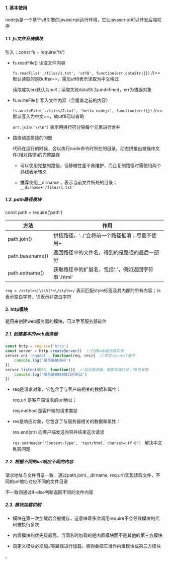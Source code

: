 #### 1. 基本使用

nodejs是一个基于v8引擎的javascript运行环境，它让javascript可以开发后端程序

##### 1.1. fs文件系统模块

引入：const fs = require('fs')

- fs.readFile()  读取文件内容

  `fs.readFile('./files/1.txt', 'utf8', function(err,dataStr){})`  //==默认读取的是Buffer==，需加utf8表示读取为中文格式

  读取成功err默认为null；读取失败dataStr为undefined，err为错误对象

- fs.writeFile()  写入文件内容（会覆盖之前的内容）

  `fs.writeFile('./files/2.txt', 'hello nodejs', function(err){})`  //==默认写入为中文==，故utf8可以省略

  `arr.join('\r\n')`  表示用换行符分隔每个元素进行合并

- 路径动态拼接的问题

  代码在运行的时候，会以执行node命令时所在的目录，动态拼接出被操作文件(相对路径)的完整路径
  
  - 可以使用完整的路径，但移植性差不易维护，而且复制路径时需使用两个斜线表示转义
  
  - 推荐使用__dirname ，表示当前文件所处的目录；`__dirname+'/files/1.txt'`

##### 1.2. path路径模块

const path = require('path')

| 方法            | 作用                                               |
| --------------- | -------------------------------------------------- |
| path.join()     | 拼接路径，'../'会将前一个路径抵消；尽量不使用+     |
| path.basename() | 返回路径中的文件名，得到的是路径的最后一部分       |
| path.extname()  | 获取路径中的扩展名，包括'.'，例如返回字符串'.html' |

`reg = /<style>[\s\S]*<\/style>/`  表示匹配style标签及其内部的所有内容；\s表示空白字符，\S表示非空白字符

#### 2. http模块

是用来创建web服务器的模块，可以手写服务器软件

##### 2.1. 创建基本的web服务器

```javascript
const http = require('http')
const server = http.createServer()  //创建web服务器实例
server.on('request', function(req, res){  //绑定request事件
	console.log('服务器被访问')
})
server.listen(8080, function(){  //启动服务器，需要写端口号；80可省略
	console.log('服务器8080端口已启动')
})
```

- req是请求对象，它包含了与客户端相关的数据和属性：

  req.url 是客户端请求的url地址； 

  req.method 是客户端的请求类型

- res是响应对象，它包含了与服务器相关的数据和属性：

  res.end(str)  向客户端发送内容并结束这次请求

  `res.setHeader('Content-Type', 'text/html; charset=utf-8') ` 解决中文乱码问题

##### 2.2. 根据不同的url响应不同的内容

请求地址与文件目录一致：通过path.join(__dirname, req.url)实现读取文件，不同的url地址对应不同的文件目录

不一致则通过if-else判断返回不同的文件内容

##### 2.3. 模块加载机制

- 模块在第一次加载后会被缓存，这意味着多次调用require不会导致模块的代码被执行多次

- 内置模块的优先级最高，当同名时加载的是内置模块而不是其他的第三方模块
- 自定义模块必须加./等路径进行加载，否则会把它当作内置模块或第三方模块

、

